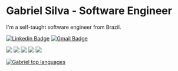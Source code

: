 # Gabriel Silva - Software Engineer


I'm a self-taught software engineer from Brazil.



[![Linkedin Badge](https://img.shields.io/badge/-Gabriel%20Silva-282828?style=flat-square&logo=Linkedin&logoColor=white&link=https://www.linkedin.com/in/gabriels5g/)](https://www.linkedin.com/in/gabriels5g/) 
[![Gmail Badge](https://img.shields.io/badge/-gabrielspxls@gmail.com-282828?style=flat-square&logo=Gmail&logoColor=white&link=mailto:gabrielspxls@gmail.com)](mailto:gabrielspxls@gmail.com)
<div>
    <img src="https://img.shields.io/badge/javascript-%23323330.svg?style=for-the-badge&logo=javascript&logoColor=%23F7DF1E"/>
    <img src="https://img.shields.io/badge/fastify-%23000000.svg?style=for-the-badge&logo=fastify&logoColor=white"/>
    <img src="https://img.shields.io/badge/typescript-%23007ACC.svg?style=for-the-badge&logo=typescript&logoColor=white"/>
    <img src="https://img.shields.io/badge/react-%2320232a.svg?style=for-the-badge&logo=react&logoColor=%2361DAFB"/>
    <img src="https://img.shields.io/badge/AWS-%23FF9900.svg?style=for-the-badge&logo=amazon-aws&logoColor=white"/>    
</div>

[![Gabriel top languages](https://github-readme-stats.vercel.app/api/top-langs/?username=gabriels5g&theme=dark)](https://github.com/anuraghazra/github-readme-stats)

